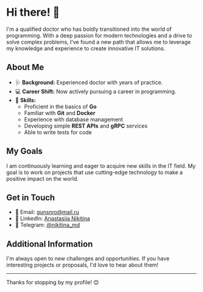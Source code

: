 # Hi there! 👋

I'm a qualified doctor who has boldly transitioned into the world of programming. With a deep passion for modern technologies and a drive to solve complex problems, I've found a new path that allows me to leverage my knowledge and experience to create innovative IT solutions.

## About Me

- 🩺 **Background:** Experienced doctor with years of practice.
- 💻 **Career Shift:** Now actively pursuing a career in programming.
- 🚀 **Skills:**
  - Proficient in the basics of **Go**
  - Familiar with **Git** and **Docker**
  - Experience with database management
  - Developing simple **REST APIs** and **gRPC** services
  - Able to write tests for code

## My Goals

I am continuously learning and eager to acquire new skills in the IT field. My goal is to work on projects that use cutting-edge technology to make a positive impact on the world.

## Get in Touch

- 📧 Email: gunsnro@mail.ru
- 💼 LinkedIn: [Anastasiia Nikitina](www.linkedin.com/in/anastasiia-nikitina-b5461a313)
- 📱 Telegram: [@nikitina_md](https://t.me/nikitina_md)

## Additional Information

I'm always open to new challenges and opportunities. If you have interesting projects or proposals, I'd love to hear about them!

---

Thanks for stopping by my profile! 😊
